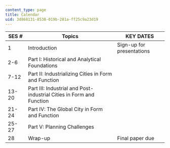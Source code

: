 ```yaml
---
content_type: page
title: Calendar
uid: 3d868131-8538-019b-281a-ff25c9a23d19
---
```


| SES # | Topics | KEY DATES |
| --- | --- | --- |
| 1 | Introduction | Sign-up for presentations |
| 2-6 | Part I: Historical and Analytical Foundations |  |
| 7-12 | Part II: Industrializing Cities in Form and Function |  |
| 13-20 | Part III: Industrial and Post-industrial Cities in Form and Function |  |
| 21-24 | Part IV: The Global City in Form and Function |  |
| 25-27 | Part V: Planning Challenges |  |
| 28 | Wrap-up | Final paper due